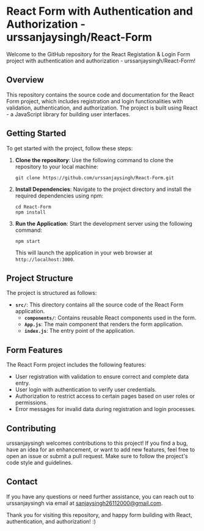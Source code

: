 # React Form with Authentication and Authorization - urssanjaysingh/React-Form

Welcome to the GitHub repository for the React Registation & Login Form project with authentication and authorization - urssanjaysingh/React-Form!

## Overview

This repository contains the source code and documentation for the React Form project, which includes registration and login functionalities with validation, authentication, and authorization. The project is built using React - a JavaScript library for building user interfaces.

## Getting Started

To get started with the project, follow these steps:

1. **Clone the repository**: Use the following command to clone the repository to your local machine:

   ```
   git clone https://github.com/urssanjaysingh/React-Form.git
   ```

2. **Install Dependencies**: Navigate to the project directory and install the required dependencies using npm:

   ```
   cd React-Form
   npm install
   ```

3. **Run the Application**: Start the development server using the following command:

   ```
   npm start
   ```

   This will launch the application in your web browser at `http://localhost:3000`.

## Project Structure

The project is structured as follows:

- **`src/`**: This directory contains all the source code of the React Form application.
  - **`components/`**: Contains reusable React components used in the form.
  - **`App.js`**: The main component that renders the form application.
  - **`index.js`**: The entry point of the application.

## Form Features

The React Form project includes the following features:

- User registration with validation to ensure correct and complete data entry.
- User login with authentication to verify user credentials.
- Authorization to restrict access to certain pages based on user roles or permissions.
- Error messages for invalid data during registration and login processes.

## Contributing

urssanjaysingh welcomes contributions to this project! If you find a bug, have an idea for an enhancement, or want to add new features, feel free to open an issue or submit a pull request. Make sure to follow the project's code style and guidelines.

## Contact

If you have any questions or need further assistance, you can reach out to urssanjaysingh via email at sanjaysingh26112000@gmail.com.

Thank you for visiting this repository, and happy form building with React, authentication, and authorization! :)

